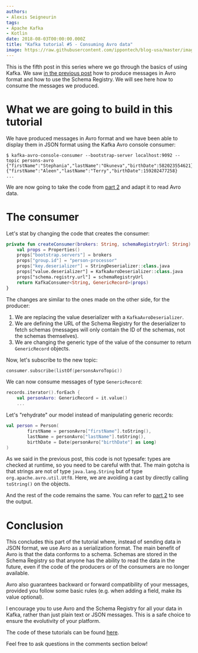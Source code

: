 ```yaml
---
authors:
- Alexis Seigneurin
tags:
- Apache Kafka
- Kotlin
date: 2018-08-03T00:00:00.000Z
title: "Kafka tutorial #5 - Consuming Avro data"
image: https://raw.githubusercontent.com/ippontech/blog-usa/master/images/2018/08/kafka-logo.png
---
```


This is the fifth post in this series where we go through the basics of using Kafka. We saw [in the previous post](/kafka-tutorial-4-avro-and-schema-registry/) how to produce messages in Avro format and how to use the Schema Registry. We will see here how to consume the messages we produced.

# What we are going to build in this tutorial

We have produced messages in Avro format and we have been able to display them in JSON format using the Kafka Avro console consumer:

```shell
$ kafka-avro-console-consumer --bootstrap-server localhost:9092 --topic persons-avro
{"firstName":"Stephania","lastName":"Okuneva","birthDate":582023554621}
{"firstName":"Aleen","lastName":"Terry","birthDate":159202477258}
...
```

We are now going to take the code from [part 2](/kafka-tutorial-2-simple-consumer-in-kotlin/) and adapt it to read Avro data.

# The consumer

Let's stat by changing the code that creates the consumer:

```kotlin
private fun createConsumer(brokers: String, schemaRegistryUrl: String): Consumer<String, GenericRecord> {
    val props = Properties()
    props["bootstrap.servers"] = brokers
    props["group.id"] = "person-processor"
    props["key.deserializer"] = StringDeserializer::class.java
    props["value.deserializer"] = KafkaAvroDeserializer::class.java
    props["schema.registry.url"] = schemaRegistryUrl
    return KafkaConsumer<String, GenericRecord>(props)
}
```

The changes are similar to the ones made on the other side, for the producer:
1. We are replacing the value deserializer with a `KafkaAvroDeserializer`.
2. We are defining the URL of the Schema Registry for the deserializer to fetch schemas (messages will only contain the ID of the schemas, not the schemas themselves).
3. We are changing the generic type of the value of the consumer to return `GenericRecord` objects.

Now, let's subscribe to the new topic:

```kotlin
consumer.subscribe(listOf(personsAvroTopic))
```

We can now consume messages of type `GenericRecord`:

```kotlin
records.iterator().forEach {
    val personAvro: GenericRecord = it.value()
    ...
```

Let's "rehydrate" our model instead of manipulating generic records:

```kotlin
val person = Person(
        firstName = personAvro["firstName"].toString(),
        lastName = personAvro["lastName"].toString(),
        birthDate = Date(personAvro["birthDate"] as Long)
)
```

As we said in the previous post, this code is not typesafe: types are checked at runtime, so you need to be careful with that. The main gotcha is that strings are not of type `java.lang.String` but of type `org.apache.avro.util.Utf8`. Here, we are avoiding a cast by directly calling `toString()` on the objects.

And the rest of the code remains the same. You can refer to [part 2](/kafka-tutorial-2-simple-consumer-in-kotlin/) to see the output.

# Conclusion

This concludes this part of the tutorial where, instead of sending data in JSON format, we use Avro as a serialization format. The main benefit of Avro is that the data conforms to a schema. Schemas are stored in the Schema Registry so that anyone has the ability to read the data in the future, even if the code of the producers or of the consumers are no longer available.

Avro also guarantees backward or forward compatibility of your messages, provided you follow some basic rules (e.g. when adding a field, make its value optional).

I encourage you to use Avro and the Schema Registry for all your data in Kafka, rather than just plain text or JSON messages. This is a safe choice to ensure the evolutivity of your platform.

The code of these tutorials can be found [here](https://github.com/aseigneurin/kafka-tutorials).

Feel free to ask questions in the comments section below!
